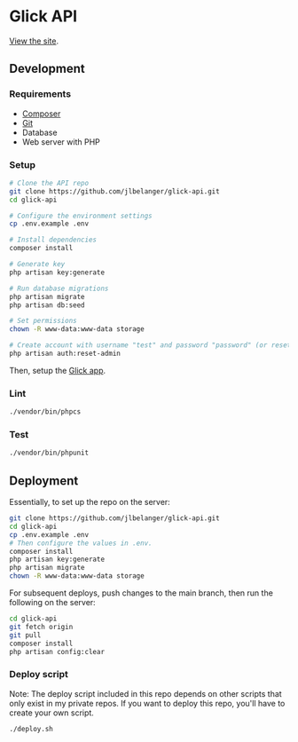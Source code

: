 # Glick API

[View the site](https://glick.jennybelanger.com/).

## Development

### Requirements

- [Composer](https://getcomposer.org/)
- [Git](https://git-scm.com/)
- Database
- Web server with PHP

### Setup

``` bash
# Clone the API repo
git clone https://github.com/jlbelanger/glick-api.git
cd glick-api

# Configure the environment settings
cp .env.example .env

# Install dependencies
composer install

# Generate key
php artisan key:generate

# Run database migrations
php artisan migrate
php artisan db:seed

# Set permissions
chown -R www-data:www-data storage

# Create account with username "test" and password "password" (or reset existing account password to "password")
php artisan auth:reset-admin
```

Then, setup the [Glick app](https://github.com/jlbelanger/glick-app).

### Lint

``` bash
./vendor/bin/phpcs
```

### Test

``` bash
./vendor/bin/phpunit
```

## Deployment

Essentially, to set up the repo on the server:

``` bash
git clone https://github.com/jlbelanger/glick-api.git
cd glick-api
cp .env.example .env
# Then configure the values in .env.
composer install
php artisan key:generate
php artisan migrate
chown -R www-data:www-data storage
```

For subsequent deploys, push changes to the main branch, then run the following on the server:

``` bash
cd glick-api
git fetch origin
git pull
composer install
php artisan config:clear
```

### Deploy script

Note: The deploy script included in this repo depends on other scripts that only exist in my private repos. If you want to deploy this repo, you'll have to create your own script.

``` bash
./deploy.sh
```
